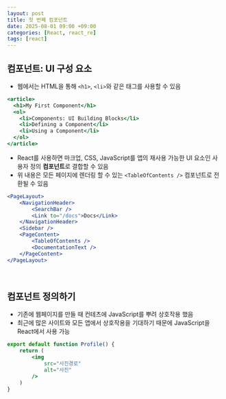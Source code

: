 ```yaml
---
layout: post
title: 첫 번째 컴포넌트
date: 2025-08-01 09:00 +09:00
categories: [React, react_re]
tags: [react]
---
```


## 컴포넌트: UI 구성 요소

- 웹에서는 HTML을 통해 `<h1>`, `<li>`와 같은 태그를 사용할 수 있음

```jsx
<article>
  <h1>My First Component</h1>
  <ol>
    <li>Components: UI Building Blocks</li>
    <li>Defining a Component</li>
    <li>Using a Component</li>
  </ol>
</article>
```

- React를 사용하면 마크업, CSS, JavaScript를 앱의 재사용 가능한 UI 요소인 사용자 정의 **컴포넌트**로 결합할 수 있음
- 위 내용은 모든 페이지에 렌더링 할 수 있는 `<TableOfContents />` 컴포넌트로 전환될 수 있음

```jsx
<PageLayout>
    <NavigationHeader>
        <SearchBar />
        <Link to="/docs">Docs</Link>
    </NavigationHeader>
    <Sidebar />
    <PageContent>
        <TableOfContents />
        <DocumentationText />
    </PageContent>
</PageLayout>
```

<br>

## 컴포넌트 정의하기

- 기존에 웹페이지를 만들 때 컨테츠에 JavaScript를 뿌려 상호작용 했음
- 최근에 많은 사이트와 모든 앱에서 상호작용을 기대하기 때문에 JavaScript을 React에서 사용 가능

```jsx
export default function Profile() {
    return (
        <img
            src="사진경로"
            alt="사진"
        />
    )
}